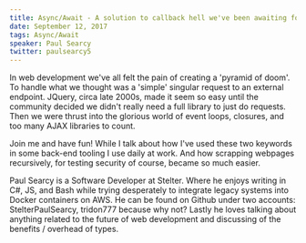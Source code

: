 ```yaml
---
title: Async/Await - A solution to callback hell we've been awaiting for.
date: September 12, 2017
tags: Async/Await 
speaker: Paul Searcy
twitter: paulsearcy5
---
```

In web development we've all felt the pain of creating a 'pyramid of doom'. To handle what we thought was a 'simple' singular request to an external endpoint. JQuery, circa late 2000s, made it seem so easy until the community decided we didn't really need a full library to just do requests. Then we  were thrust into the glorious world of event loops, closures, and too many AJAX libraries to count.
 
Join me and have fun! While I  talk about how I've used these two keywords in some back-end tooling I use daily at work. And how scrapping webpages recursively, for testing security of course, became so much easier. 
 
Paul Searcy is a Software Developer at Stelter. Where he enjoys writing in C#, JS, and Bash while trying desperately to integrate legacy systems into Docker containers on AWS. He can be found on Github under two accounts: StelterPaulSearcy, tridon777 because why not? Lastly he loves talking about anything related to the future of web development and discussing of the benefits / overhead of types.

